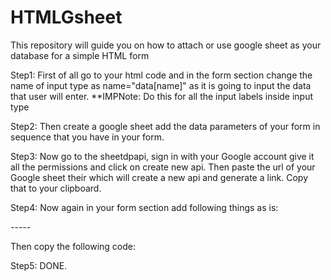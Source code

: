 # HTMLGsheet
This repository will guide you on how to attach or use google sheet as your database for a simple HTML form

Step1:
First of all go to your html code and in the form section change the name of input type as name="data[name]" as it is going to input the data that user will enter. 
**IMPNote: Do this for all the input labels inside input type

Step2:
Then create a google sheet add the data parameters of your form in sequence that you have in your form.

Step3:
Now go to the sheetdpapi, sign in with your Google account give it all the permissions and click on create new api. Then paste the url of your Google sheet their which will create a new api and generate a link. 
Copy that to your clipboard.

Step4:
Now again in your form section add following things as is:
<form action="api url(fromclipboard)" method="post" id= "sheetdb-form"-submit> -----</form>
Then copy the following code:
 
 <script>
                                    var form = document.getElementById('sheetdb-form');
                                form.addEventListener("submit", e => {
                                  e.preventDefault();
                                  fetch(form.action, {
                                      method : "POST",
                                      body: new FormData(document.getElementById("sheetdb-form")),
                                  }).then(
                                      response => response.json()
                                  ).then((html) => {
                                  
                                    window.open('pass.html', '_blank');
                        
                                  });
                                });
                                
 </script>
 
 Step5:
 DONE.
 
                               
                              
